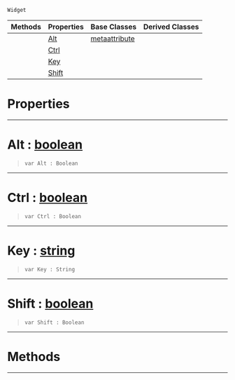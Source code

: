  `Widget`

|Methods|Properties|Base Classes|Derived Classes|
|---|---|---|---|
| |[ Alt](https://plasmaengine.github.io/PlasmaDocs/Plasma1/C++/code_reference/class_reference/metascriptshortcutattribute.markdown#alt-plasma-engine-document)|[metaattribute](https://plasmaengine.github.io/PlasmaDocs/Plasma1/C++/code_reference/class_reference/metaattribute.markdown)| |
| |[ Ctrl](https://plasmaengine.github.io/PlasmaDocs/Plasma1/C++/code_reference/class_reference/metascriptshortcutattribute.markdown#ctrl-plasma-engine-documen)| | |
| |[ Key](https://plasmaengine.github.io/PlasmaDocs/Plasma1/C++/code_reference/class_reference/metascriptshortcutattribute.markdown#key-plasma-engine-document)| | |
| |[ Shift](https://plasmaengine.github.io/PlasmaDocs/Plasma1/C++/code_reference/class_reference/metascriptshortcutattribute.markdown#shift-plasma-engine-docume)| | |


 #  Properties


---  
 #  Alt : [boolean](https://plasmaengine.github.io/PlasmaDocs/Plasma1/C++/code_reference/lightning_base_types/boolean.markdown)

> 
> ``` lang=cpp, name=Lightning
> var Alt : Boolean


---  
 #  Ctrl : [boolean](https://plasmaengine.github.io/PlasmaDocs/Plasma1/C++/code_reference/lightning_base_types/boolean.markdown)

> 
> ``` lang=cpp, name=Lightning
> var Ctrl : Boolean


---  
 #  Key : [string](https://plasmaengine.github.io/PlasmaDocs/Plasma1/C++/code_reference/lightning_base_types/string.markdown)

> 
> ``` lang=cpp, name=Lightning
> var Key : String


---  
 #  Shift : [boolean](https://plasmaengine.github.io/PlasmaDocs/Plasma1/C++/code_reference/lightning_base_types/boolean.markdown)

> 
> ``` lang=cpp, name=Lightning
> var Shift : Boolean


---  
 #  Methods


---  
 

 